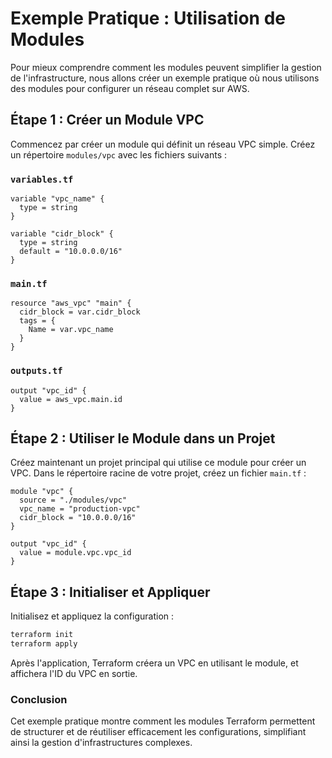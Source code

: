 
# Exemple Pratique : Utilisation de Modules

Pour mieux comprendre comment les modules peuvent simplifier la gestion de l'infrastructure, nous allons créer un exemple pratique où nous utilisons des modules pour configurer un réseau complet sur AWS.

## Étape 1 : Créer un Module VPC

Commencez par créer un module qui définit un réseau VPC simple. Créez un répertoire `modules/vpc` avec les fichiers suivants :

### `variables.tf`

```hcl
variable "vpc_name" {
  type = string
}

variable "cidr_block" {
  type = string
  default = "10.0.0.0/16"
}
```

### `main.tf`

```hcl
resource "aws_vpc" "main" {
  cidr_block = var.cidr_block
  tags = {
    Name = var.vpc_name
  }
}
```

### `outputs.tf`

```hcl
output "vpc_id" {
  value = aws_vpc.main.id
}
```

## Étape 2 : Utiliser le Module dans un Projet

Créez maintenant un projet principal qui utilise ce module pour créer un VPC. Dans le répertoire racine de votre projet, créez un fichier `main.tf` :

```hcl
module "vpc" {
  source = "./modules/vpc"
  vpc_name = "production-vpc"
  cidr_block = "10.0.0.0/16"
}

output "vpc_id" {
  value = module.vpc.vpc_id
}
```

## Étape 3 : Initialiser et Appliquer

Initialisez et appliquez la configuration :

```bash
terraform init
terraform apply
```

Après l'application, Terraform créera un VPC en utilisant le module, et affichera l'ID du VPC en sortie.

### Conclusion

Cet exemple pratique montre comment les modules Terraform permettent de structurer et de réutiliser efficacement les configurations, simplifiant ainsi la gestion d'infrastructures complexes.
